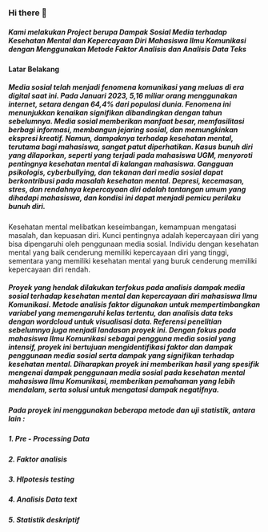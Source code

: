 ### Hi there 👋

##### Kami melakukan Project berupa Dampak Sosial Media terhadap Kesehatan Mental dan Kepercayaan Diri Mahasiswa Ilmu Komunikasi dengan Menggunakan Metode Faktor Analisis dan Analisis Data Teks

#### Latar Belakang
##### Media sosial telah menjadi fenomena komunikasi yang meluas di era digital saat ini. Pada Januari 2023, 5,16 miliar orang menggunakan internet, setara dengan 64,4% dari populasi dunia. Fenomena ini menunjukkan kenaikan signifikan dibandingkan dengan tahun sebelumnya. Media sosial memberikan manfaat besar, memfasilitasi berbagi informasi, membangun jejaring sosial, dan memungkinkan ekspresi kreatif. Namun, dampaknya terhadap kesehatan mental, terutama bagi mahasiswa, sangat patut diperhatikan. Kasus bunuh diri yang dilaporkan, seperti yang terjadi pada mahasiswa UGM, menyoroti pentingnya kesehatan mental di kalangan mahasiswa. Gangguan psikologis, cyberbullying, dan tekanan dari media sosial dapat berkontribusi pada masalah kesehatan mental. Depresi, kecemasan, stres, dan rendahnya kepercayaan diri adalah tantangan umum yang dihadapi mahasiswa, dan kondisi ini dapat menjadi pemicu perilaku bunuh diri.
Kesehatan mental melibatkan keseimbangan, kemampuan mengatasi masalah, dan kepuasan diri. Kunci pentingnya adalah kepercayaan diri yang bisa dipengaruhi oleh penggunaan media sosial. Individu dengan kesehatan mental yang baik cenderung memiliki kepercayaan diri yang tinggi, sementara yang memiliki kesehatan mental yang buruk cenderung memiliki kepercayaan diri rendah.
##### Proyek yang hendak dilakukan terfokus pada analisis dampak media sosial terhadap kesehatan mental dan kepercayaan diri mahasiswa Ilmu Komunikasi. Metode analisis faktor digunakan untuk mempertimbangkan variabel yang memengaruhi kelas tertentu, dan analisis data teks dengan wordcloud untuk visualisasi data. Referensi penelitian sebelumnya juga menjadi landasan proyek ini. Dengan fokus pada mahasiswa Ilmu Komunikasi sebagai pengguna media sosial yang intensif, proyek ini bertujuan mengidentifikasi faktor dan dampak penggunaan media sosial serta dampak yang signifikan terhadap kesehatan mental. Diharapkan proyek ini memberikan hasil yang spesifik mengenai dampak penggunaan media sosial pada kesehatan mental mahasiswa Ilmu Komunikasi, memberikan pemahaman yang lebih mendalam, serta solusi untuk mengatasi dampak negatifnya.


##### Pada proyek ini menggunakan beberapa metode dan uji statistik, antara lain :
##### 1. Pre - Processing Data
##### 2. Faktor analisis
##### 3. HIpotesis testing
##### 4. Analisis Data text
##### 5. Statistik deskriptif

<!--
**DiajengSekar13/diajengsekar13** is a ✨ _special_ ✨ repository because its `README.md` (this file) appears on your GitHub profile.

Here are some ideas to get you started:

- 🔭 I’m currently working on ...
- 🌱 I’m currently learning ...
- 👯 I’m looking to collaborate on ...
- 🤔 I’m looking for help with ...
- 💬 Ask me about ...
- 📫 How to reach me: ...
- 😄 Pronouns: ...
⚡ Fun fact: ...
-->
